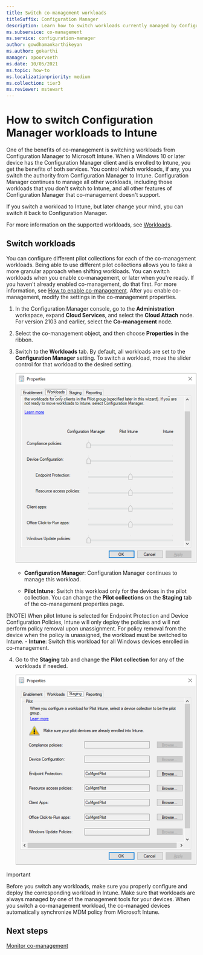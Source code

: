 ```yaml
---
title: Switch co-management workloads
titleSuffix: Configuration Manager
description: Learn how to switch workloads currently managed by Configuration Manager to Microsoft Intune.
ms.subservice: co-management
ms.service: configuration-manager
author: gowdhamankarthikeyan
ms.author: gokarthi
manager: apoorvseth
ms.date: 10/05/2021
ms.topic: how-to
ms.localizationpriority: medium
ms.collection: tier3
ms.reviewer: mstewart
---
```


# How to switch Configuration Manager workloads to Intune

One of the benefits of co-management is switching workloads from Configuration Manager to Microsoft Intune. When a Windows 10 or later device has the Configuration Manager client and is enrolled to Intune, you get the benefits of both services. You control which workloads, if any, you switch the authority from Configuration Manager to Intune. Configuration Manager continues to manage all other workloads, including those workloads that you don't switch to Intune, and all other features of Configuration Manager that co-management doesn't support.

If you switch a workload to Intune, but later change your mind, you can switch it back to Configuration Manager.

For more information on the supported workloads, see [Workloads](workloads.md).

## Switch workloads
<!--3555750 FKA 1357954 -->
You can configure different pilot collections for each of the co-management workloads. Being able to use different pilot collections allows you to take a more granular approach when shifting workloads. You can switch workloads when you enable co-management, or later when you're ready. If you haven't already enabled co-management, do that first. For more information, see [How to enable co-management](how-to-enable.md). After you enable co-management, modify the settings in the co-management properties.

1. In the Configuration Manager console, go to the **Administration** workspace, expand **Cloud Services**, and select the **Cloud Attach** node. For version 2103 and earlier, select the **Co-management** node.
1. Select the co-management object, and then choose **Properties** in the ribbon.
1. Switch to the **Workloads** tab. By default, all workloads are set to the **Configuration Manager** setting. To switch a workload, move the slider control for that workload to the desired setting.

    ![Screenshot of Workloads tab on co-management properties page](media/3555750-co-management-workloads-tab.png)

    - **Configuration Manager**: Configuration Manager continues to manage this workload.

    - **Pilot Intune**: Switch this workload only for the devices in the pilot collection. You can change the **Pilot collections** on the **Staging** tab of the co-management properties page.

[!NOTE] When pilot Intune is selected for Endpoint Protection and Device Configuration Policies, Intune will only deploy the policies and will not perform policy removal upon unassignment. For policy removal from the device when the policy is unassigned, the workload must be switched to Intune.
    - **Intune**: Switch this workload for all Windows devices enrolled in co-management.

4. Go to the **Staging** tab and change the **Pilot collection** for any of the workloads if needed.

   ![Screenshot of Staging tab on co-management properties page](media/3555750-co-management-staging-tab.png)

> [!Important]
> Before you switch any workloads, make sure you properly configure and deploy the corresponding workload in Intune. Make sure that workloads are always managed by one of the management tools for your devices. When you switch a co-management workload, the co-managed devices automatically synchronize MDM policy from Microsoft Intune. <!--7087526-->


## Next steps

[Monitor co-management](how-to-monitor.md)
